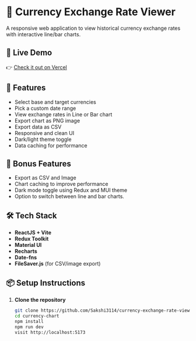 # 💱 Currency Exchange Rate Viewer

A responsive web application to view historical currency exchange rates with interactive line/bar charts.

## 🔗 Live Demo

👉 [Check it out on Vercel](https://currency-exchange-rate-viewer.vercel.app/)

## 🔧 Features

- Select base and target currencies
- Pick a custom date range
- View exchange rates in Line or Bar chart
- Export chart as PNG image
- Export data as CSV
- Responsive and clean UI
- Dark/light theme toggle
- Data caching for performance

## 🚀 Bonus Features

- Export as CSV and Image
- Chart caching to improve performance
- Dark mode toggle using Redux and MUI theme
- Option to switch between line and bar charts.

## 🛠️ Tech Stack

- **ReactJS + Vite**
- **Redux Toolkit**
- **Material UI**
- **Recharts**
- **Date-fns**
- **FileSaver.js** (for CSV/image export)

## 📦 Setup Instructions

1. **Clone the repository**
   ```bash
   git clone https://github.com/Sakshi3114/currency-exchange-rate-viewer.git
   cd currency-chart
   npm install
   npm run dev
   visit http://localhost:5173

